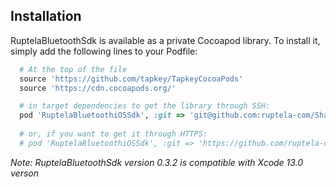 ## Installation

RuptelaBluetoothSdk is available as a private Cocoapod library. To install
it, simply add the following lines to your Podfile:

```ruby
  # At the top of the file 
  source 'https://github.com/tapkey/TapkeyCocoaPods'
  source 'https://cdn.cocoapods.org/'

  # in target dependencies to get the library through SSH:
  pod 'RuptelaBluetoothiOSSdk', :git => 'git@github.com:ruptela-com/SharedMobilitySDK.git', :tag => '0.3.2'
  
  # or, if you want to get it through HTTPS: 
  # pod 'RuptelaBluetoothiOSSdk', :git => 'https://github.com/ruptela-com/SharedMobilitySDK.git', :tag => '0.3.12'
```

_Note: RuptelaBluetoothSdk version 0.3.2 is compatible with Xcode 13.0 verson_

